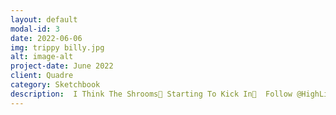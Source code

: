 ```yaml
---
layout: default
modal-id: 3
date: 2022-06-06
img: trippy billy.jpg
alt: image-alt
project-date: June 2022
client: Quadre 
category: Sketchbook
description:  I Think The Shrooms🍄 Starting To Kick In🥴  Follow @HighLifeNFTs on Twitter  Created by Quadre From The High Life NFT Project. https://jumpnet.enjinx.io/eth/asset/18c0000000003372/
---
```

